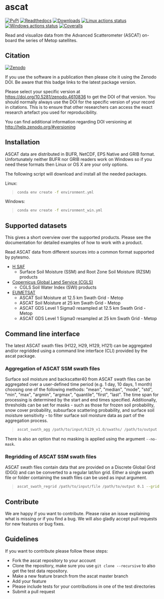 # ascat #

[![PyPi](https://img.shields.io/pypi/v/ascat)](https://pypi.org/project/ascat/)
[![Readthedocs](https://readthedocs.org/projects/ascat/badge/?version=latest)](http://ascat.readthedocs.org/)
[![Downloads](https://img.shields.io/pypi/dm/ascat)](https://pypi.org/project/ascat)
[![Linux actions status](https://github.com/TUW-GEO/ascat/actions/workflows/ubuntu.yml/badge.svg)](https://github.com/TUW-GEO/ascat/actions/workflows/ubuntu.yml)
[![Windows actions status](https://github.com/TUW-GEO/ascat/actions/workflows/windows.yml/badge.svg)](https://github.com/TUW-GEO/ascat/actions/workflows/windows.yml)
[![Coveralls](https://coveralls.io/repos/github/TUW-GEO/ascat/badge.svg?branch=master)](https://coveralls.io/github/TUW-GEO/ascat?branch=master)

Read and visualize data from the Advanced Scatterometer (ASCAT) on-board the series of Metop satellites.

## Citation ##

[![Zenodo](https://zenodo.org/badge/DOI/10.5281/zenodo.4610836.svg)](https://doi.org/10.5281/zenodo.4610836)

If you use the software in a publication then please cite it using the Zenodo
DOI. Be aware that this badge links to the latest package version.

Please select your specific version at https://doi.org/10.5281/zenodo.4610836 to
get the DOI of that version. You should normally always use the DOI for the
specific version of your record in citations. This is to ensure that other
researchers can access the exact research artefact you used for reproducibility.

You can find additional information regarding DOI versioning at
http://help.zenodo.org/#versioning

## Installation ##

ASCAT data are distributed in BUFR, NetCDF, EPS Native and GRIB format.
Unfortunately neither BUFR nor GRIB readers work on Windows so if you need these
formats then Linux or OS X are your only options.

The following script will download and install all the needed packages.

Linux:

> ```bash
> conda env create -f environment.yml
> ```

Windows:

> ```bash
> conda env create -f environment_win.yml
> ```

## Supported datasets ##

This gives a short overview over the supported products. Please see the documentation for detailed examples of how to work with a product.

Read ASCAT data from different sources into a common format supported by pytesmo.

- [H SAF](http://h-saf.eumetsat.int/)
    - Surface Soil Moisture (SSM) and Root Zone Soil Moisture (RZSM) products
- [Copernicus Global Land Service (CGLS)](http://land.copernicus.eu/global/products/swi)
    - CGLS Soil Water Index (SWI) products
- [EUMETSAT](https://navigator.eumetsat.int/search?query=ascat)
    - ASCAT Soil Moisture at 12.5 km Swath Grid - Metop
    - ASCAT Soil Moisture at 25 km Swath Grid - Metop
    - ASCAT GDS Level 1 Sigma0 resampled at 12.5 km Swath Grid - Metop
    - ASCAT GDS Level 1 Sigma0 resampled at 25 km Swath Grid - Metop

## Command line interface ##

The latest ASCAT swath files (H122, H29, H129, H121) can be aggregated and/or regridded using a command line interface (CLI) provided by the ascat package.

### Aggregation of ASCAT SSM swath files ###

Surface soil moisture and backscatter40 from ASCAT swath files can be aggregated over a user-defined time period (e.g. 1 day, 10 days, 1 month) choosing one of the following methods: "mean", "median", "mode", "std", "min", "max", "argmin", "argmax", "quantile", "first", "last". The time span for processing is determined by the start and end times specified. Additionally, thresholds can be set for masks - such as those for frozen soil probability, snow cover probability, subsurface scattering probability, and surface soil moisture sensitivity - to filter surface soil moisture data as part of the aggregation process.

> ```bash
> ascat_swath_agg /path/to/input/h129_v1.0/swaths/ /path/to/output --start_dt 2020-06-15T00:00:00 --end_dt 2020-06-17T00:00:00 --t_delta 1D --agg mean --snow_cover_mask 80 --frozen_soil_mask 80 --subsurface_scattering_mask 10 --ssm_sensitivity_mask 1
> ```

There is also an option that no masking is applied using the argument ``--no-mask``.

### Regridding of ASCAT SSM swath files ###

ASCAT swath files contain data that are provided on a Discrete Global Grid (DGG) and can be converted to a regular lat/lon grid. Either a single swath file or folder containing the swath files can be used as input argument.

> ```bash
> ascat_swath_regrid /path/to/input/file /path/to/output 0.1 --grid_store /path/to/tmp/folder --suffix _regrid_0.1deg
> ```

## Contribute ##

We are happy if you want to contribute. Please raise an issue explaining what is
missing or if you find a bug. We will also gladly accept pull requests for new
features or bug fixes.

## Guidelines ##

If you want to contribute please follow these steps:

- Fork the ascat repository to your account
- Clone the repository, make sure you use ``git clone --recursive`` to also get the test data repository.
- Make a new feature branch from the ascat master branch
- Add your feature
- Please include tests for your contributions in one of the test directories
- Submit a pull request
